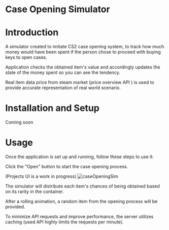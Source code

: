 # Case Opening Simulator


# Introduction

A simulator created to imitate CS2 case opening system, to track how much money would have been spent if the person chose to proceed with buying keys to open cases.

Application checks the obtained item's value and accordingly updates the state of the money spent so you can see the tendency.

Real item data price from steam market (price overview API ) is used to provide accurate representation of real world scenario.

# Installation and Setup

Coming soon

# Usage
Once the application is set up and running, follow these steps to use it:

Click the "Open" button to start the case opening process.

(Projects UI is a work in progress)
![caseOpeningSim](https://github.com/jusadocode/case-opening-simulator/assets/77744027/8553541f-069b-4d45-8a50-d55f5c8c71ee)

The simulator will distribute each item's chances of being obtained based on its rarity in the container.

After a rolling animation, a random item from the opening process will be provided.


To minimize API requests and improve performance, the server utilizes caching (used API highly limits the requests per minute).

